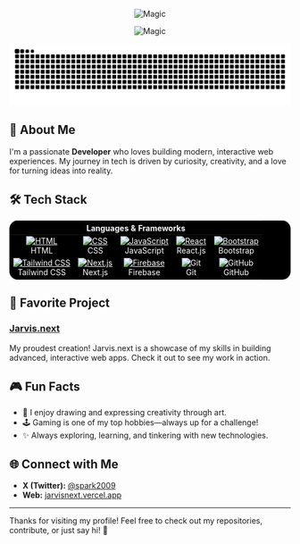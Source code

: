 <p align="center">
  <img src="https://capsule-render.vercel.app/api?type=waving&height=300&color=gradient&text=Spark&animation=fadeIn" alt="Magic"></img>
</p>
<p align="center">
  <img src="https://readme-typing-svg.herokuapp.com?font=Playwrite+AU+SA&pause=1000&center=true&width=435&lines=Hi+I+am+Spark;Frontend+developer;Backend+developer;Creating+Jarvis" alt="Magic"></img>
</p>


<picture align="center">
  <source media="(prefers-color-scheme: dark)" srcset="https://raw.githubusercontent.com/spark16x/spark16x/output/github-contribution-grid-snake-dark.svg">
  <source media="(prefers-color-scheme: light)" srcset="https://raw.githubusercontent.com/spark16x/spark16x/output/github-contribution-grid-snake.svg">
  <img alt="github contribution grid snake animation" src="https://raw.githubusercontent.com/spark16x/spark16x/output/github-contribution-grid-snake.svg">
</picture>



## 🚀 About Me
I'm a passionate **Developer** who loves building modern, interactive web experiences. My journey in tech is driven by curiosity, creativity, and a love for turning ideas into reality.

## 🛠️ Tech Stack
<div align="center">
  <table style="background-color: black; color: white; border: none; border-radius: 15px; overflow: hidden;">
    <thead>
      <tr>
        <th colspan="5" align="center" style="color: white;">Languages & Frameworks</th>
      </tr>
    </thead>
    <tbody>
      <tr>
        <td align="center" style="border: none;">
          <a href="https://developer.mozilla.org/en-US/docs/Web/HTML" style="color: white;">
            <img src="https://cdn.worldvectorlogo.com/logos/html-1.svg" width="50" height="50" alt="HTML"/>
          </a><br>HTML
        </td>
        <td align="center" style="border: none;">
          <a href="https://developer.mozilla.org/en-US/docs/Web/CSS" style="color: white;">
            <img src="https://cdn.worldvectorlogo.com/logos/css-3.svg" width="50" height="50" alt="CSS"/>
          </a><br>CSS
        </td>
        <td align="center" style="border: none;">
          <a href="https://developer.mozilla.org/en-US/docs/Web/JavaScript" style="color: white;">
            <img src="https://techstack-generator.vercel.app/js-icon.svg" width="50" height="50" alt="JavaScript"/>
          </a><br>JavaScript
        </td>
        <td align="center" style="border: none;">
          <a href="https://reactjs.org/" style="color: white;">
            <img src="https://techstack-generator.vercel.app/react-icon.svg" width="50" height="50" alt="React"/>
          </a><br>React.js
        </td>
        <td align="center" style="border: none;">
          <a href="https://getbootstrap.com/" style="color: white;">
            <img src="https://img.icons8.com/?size=100&id=ZMc42tPbG32H&format=png" width="50" height="50" alt="Bootstrap"/>
          </a><br>Bootstrap
        </td>
      </tr>
      <tr>
        <td align="center" style="border: none;">
          <a href="https://tailwindcss.com/" style="color: white;">
            <img src="https://img.icons8.com/?size=100&id=FnnFuAIw4e8j&format=png" width="50" height="50" alt="Tailwind CSS"/>
          </a><br>Tailwind CSS
        </td>
        <td align="center" style="border: none;">
          <a href="https://nextjs.org/" style="color: white;">
            <img src="https://uxwing.com/wp-content/themes/uxwing/download/brands-and-social-media/nextjs-icon.png" width="50" height="50" alt="Next.js"/>
          </a><br>Next.js
        </td>
        <td align="center" style="border: none;">
          <a href="https://firebase.google.com/" style="color: white;">
            <img src="https://img.icons8.com/?size=100&id=30848&format=png" width="50" height="50" alt="Firebase"/>
          </a><br>Firebase
        </td>
        <td align="center" style="border: none;">
          <img src="https://skillicons.dev/icons?i=git" width="50" height="50" alt="Git"/><br>Git
        </td>
        <td align="center" style="border: none;">
          <img src="https://img.icons8.com/?size=100&id=lkh3AbJLmFpp&format=png" width="50" height="50" alt="GitHub"/><br>GitHub
        </td>
      </tr>
    </tbody>
  </table>
</div>

## 🌟 Favorite Project
### [Jarvis.next](https://jarvisnext.vercel.app)
My proudest creation! Jarvis.next is a showcase of my skills in building advanced, interactive web apps. Check it out to see my work in action.

## 🎮 Fun Facts
- 🎨 I enjoy drawing and expressing creativity through art.
- 🕹️ Gaming is one of my top hobbies—always up for a challenge!
- ✨ Always exploring, learning, and tinkering with new technologies.

## 🌐 Connect with Me
- **X (Twitter):** [@spark2009](https://x.com/spark2009)
- **Web:** [jarvisnext.vercel.app](https://jarvisnext.vercel.app)


---

Thanks for visiting my profile! Feel free to check out my repositories, contribute, or just say hi! 🚀
